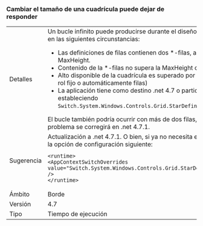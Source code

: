 ### <a name="resizing-a-grid-can-hang"></a>Cambiar el tamaño de una cuadrícula puede dejar de responder

|   |   |
|---|---|
|Detalles|Un bucle infinito puede producirse durante el diseño de un <code>T:System.Windows.Controls.Grid</code> en las siguientes circunstancias:<ul><li>Las definiciones de filas contienen dos *-filas, ambos declarar un MinHeight y un MaxHeight.</li><li>Contenido de la *-filas no supera la MaxHeight correspondiente</li><li>Alto disponible de la cuadrícula es superado por el primer MinHeight (más cualquier otro rol fijo o automáticamente filas)</li><li>La aplicación tiene como destino .net 4.7 o participar en el algoritmo de 4,7 asignación estableciendo <code>Switch.System.Windows.Controls.Grid.StarDefinitionsCanExceedAvailableSpace=false</code></li></ul>El bucle también podría ocurrir con más de dos filas, o en el caso similar para las columnas. El problema se corregirá en .net 4.7.1.|
|Sugerencia|Actualización a .net 4.7.1.  O bien, si ya no necesita el algoritmo de 4,7 asignación puede usar la opción de configuración siguiente:<pre><code class="language-xml">&lt;runtime&gt;&#13;&#10;&lt;AppContextSwitchOverrides value=&quot;Switch.System.Windows.Controls.Grid.StarDefinitionsCanExceedAvailableSpace=true&quot; /&gt;&#13;&#10;&lt;/runtime&gt;&#13;&#10;</code></pre>|
|Ámbito|Borde|
|Versión|4.7|
|Tipo|Tiempo de ejecución|

